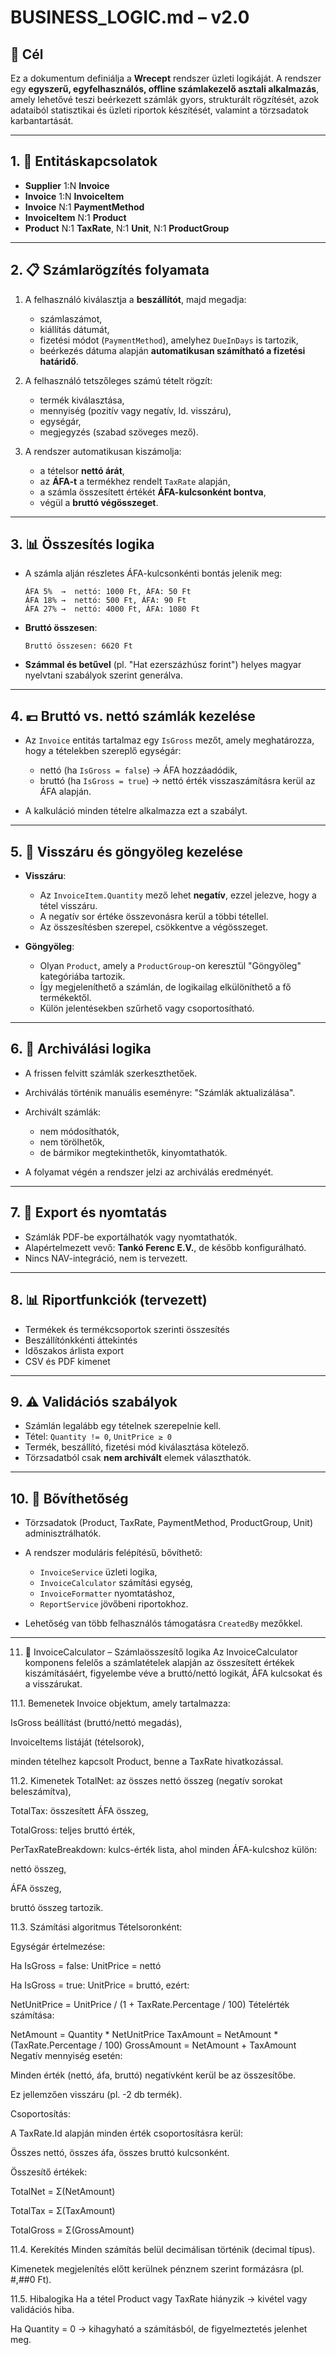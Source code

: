 # BUSINESS\_LOGIC.md – v2.0

## 📍 Cél

Ez a dokumentum definiálja a **Wrecept** rendszer üzleti logikáját. A rendszer egy **egyszerű, egyfelhasználós, offline számlakezelő asztali alkalmazás**, amely lehetővé teszi beérkezett számlák gyors, strukturált rögzítését, azok adataiból statisztikai és üzleti riportok készítését, valamint a törzsadatok karbantartását.

---

## 1. 🔗 Entitáskapcsolatok

* **Supplier** 1\:N **Invoice**
* **Invoice** 1\:N **InvoiceItem**
* **Invoice** N:1 **PaymentMethod**
* **InvoiceItem** N:1 **Product**
* **Product** N:1 **TaxRate**, N:1 **Unit**, N:1 **ProductGroup**

---

## 2. 📋 Számlarögzítés folyamata

1. A felhasználó kiválasztja a **beszállítót**, majd megadja:

   * számlaszámot,
   * kiállítás dátumát,
   * fizetési módot (`PaymentMethod`), amelyhez `DueInDays` is tartozik,
   * beérkezés dátuma alapján **automatikusan számítható a fizetési határidő**.

2. A felhasználó tetszőleges számú tételt rögzít:

   * termék kiválasztása,
   * mennyiség (pozitív vagy negatív, ld. visszáru),
   * egységár,
   * megjegyzés (szabad szöveges mező).

3. A rendszer automatikusan kiszámolja:

   * a tételsor **nettó árát**,
   * az **ÁFA-t** a termékhez rendelt `TaxRate` alapján,
   * a számla összesített értékét **ÁFA-kulcsonként bontva**,
   * végül a **bruttó végösszeget**.

---

## 3. 📊 Összesítés logika

* A számla alján részletes ÁFA-kulcsonkénti bontás jelenik meg:

  ```
  ÁFA 5%  →  nettó: 1000 Ft, ÁFA: 50 Ft
  ÁFA 18% →  nettó: 500 Ft, ÁFA: 90 Ft
  ÁFA 27% →  nettó: 4000 Ft, ÁFA: 1080 Ft
  ```

* **Bruttó összesen**:

  ```
  Bruttó összesen: 6620 Ft
  ```

* **Számmal és betűvel** (pl. "Hat ezerszázhúsz forint") helyes magyar nyelvtani szabályok szerint generálva.

---

## 4. 💶 Bruttó vs. nettó számlák kezelése

* Az `Invoice` entitás tartalmaz egy `IsGross` mezőt, amely meghatározza, hogy a tételekben szereplő egységár:

  * nettó (ha `IsGross = false`) → ÁFA hozzáadódik,
  * bruttó (ha `IsGross = true`) → nettó érték visszaszámításra kerül az ÁFA alapján.

* A kalkuláció minden tételre alkalmazza ezt a szabályt.

---

## 5. 🚚 Visszáru és göngyöleg kezelése

* **Visszáru**:

  * Az `InvoiceItem.Quantity` mező lehet **negatív**, ezzel jelezve, hogy a tétel visszáru.
  * A negatív sor értéke összevonásra kerül a többi tétellel.
  * Az összesítésben szerepel, csökkentve a végösszeget.

* **Göngyöleg**:

  * Olyan `Product`, amely a `ProductGroup`-on keresztül "Göngyöleg" kategóriába tartozik.
  * Így megjeleníthető a számlán, de logikailag elkülöníthető a fő termékektől.
  * Külön jelentésekben szűrhető vagy csoportosítható.

---

## 6. 🚫 Archiválási logika

* A frissen felvitt számlák szerkeszthetőek.
* Archiválás történik manuális eseményre: "Számlák aktualizálása".
* Archivált számlák:

  * nem módosíthatók,
  * nem törölhetők,
  * de bármikor megtekinthetők, kinyomtathatók.
* A folyamat végén a rendszer jelzi az archiválás eredményét.

---

## 7. 💾 Export és nyomtatás

* Számlák PDF-be exportálhatók vagy nyomtathatók.
* Alapértelmezett vevő: **Tankó Ferenc E.V.**, de később konfigurálható.
* Nincs NAV-integráció, nem is tervezett.

---

## 8. 📊 Riportfunkciók (tervezett)

* Termékek és termékcsoportok szerinti összesítés
* Beszállítónkkénti áttekintés
* Időszakos árlista export
* CSV és PDF kimenet

---

## 9. ⚠️ Validációs szabályok

* Számlán legalább egy tételnek szerepelnie kell.
* Tétel: `Quantity != 0`, `UnitPrice ≥ 0`
* Termék, beszállító, fizetési mód kiválasztása kötelező.
* Törzsadatból csak **nem archivált** elemek választhatók.

---

## 10. 🔐 Bővíthetőség

* Törzsadatok (Product, TaxRate, PaymentMethod, ProductGroup, Unit) adminisztrálhatók.
* A rendszer moduláris felépítésű, bővíthető:

  * `InvoiceService` üzleti logika,
  * `InvoiceCalculator` számítási egység,
  * `InvoiceFormatter` nyomtatáshoz,
  * `ReportService` jövőbeni riportokhoz.
* Lehetőség van több felhasználós támogatásra `CreatedBy` mezőkkel.

---

11. 🧮 InvoiceCalculator – Számlaösszesítő logika
Az InvoiceCalculator komponens felelős a számlatételek alapján az összesített értékek kiszámításáért, figyelembe véve a bruttó/nettó logikát, ÁFA kulcsokat és a visszárukat.

11.1. Bemenetek
Invoice objektum, amely tartalmazza:

IsGross beállítást (bruttó/nettó megadás),

InvoiceItems listáját (tételsorok),

minden tételhez kapcsolt Product, benne a TaxRate hivatkozással.

11.2. Kimenetek
TotalNet: az összes nettó összeg (negatív sorokat beleszámítva),

TotalTax: összesített ÁFA összeg,

TotalGross: teljes bruttó érték,

PerTaxRateBreakdown: kulcs-érték lista, ahol minden ÁFA-kulcshoz külön:

nettó összeg,

ÁFA összeg,

bruttó összeg tartozik.

11.3. Számítási algoritmus
Tételsoronként:

Egységár értelmezése:

Ha IsGross = false: UnitPrice = nettó

Ha IsGross = true: UnitPrice = bruttó, ezért:


NetUnitPrice = UnitPrice / (1 + TaxRate.Percentage / 100)
Tételérték számítása:


NetAmount = Quantity * NetUnitPrice
TaxAmount = NetAmount * (TaxRate.Percentage / 100)
GrossAmount = NetAmount + TaxAmount
Negatív mennyiség esetén:

Minden érték (nettó, áfa, bruttó) negatívként kerül be az összesítőbe.

Ez jellemzően visszáru (pl. -2 db termék).

Csoportosítás:

A TaxRate.Id alapján minden érték csoportosításra kerül:

Összes nettó, összes áfa, összes bruttó kulcsonként.

Összesítő értékek:

TotalNet = Σ(NetAmount)

TotalTax = Σ(TaxAmount)

TotalGross = Σ(GrossAmount)

11.4. Kerekítés
Minden számítás belül decimálisan történik (decimal típus).

Kimenetek megjelenítés előtt kerülnek pénznem szerint formázásra (pl. #,##0 Ft).

11.5. Hibalogika
Ha a tétel Product vagy TaxRate hiányzik → kivétel vagy validációs hiba.

Ha Quantity = 0 → kihagyható a számításból, de figyelmeztetés jelenhet meg.

